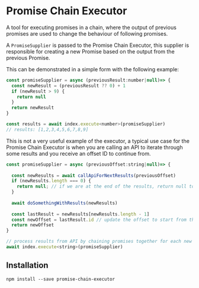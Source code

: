 # Promise Chain Executor
A tool for executing promises in a chain, where the output of previous promises are used to change the behaviour of following promises.

A `PromiseSupplier` is passed to the Promise Chain Executor, this supplier is responsible for creating a new Promise
based on the output from the previous Promise.

This can be demonstrated in a simple form with the following example:

```js
const promiseSupplier = async (previousResult:number|null)=> {
  const newResult = (previousResult ?? 0) + 1
  if (newResult > 9) {
    return null
  }
  return newResult
}

const results = await index.execute<number>(promiseSupplier)
// results: [1,2,3,4,5,6,7,8,9]
```

This is not a very useful example of the executor, a typical use case for the Promise Chain Executor is when you are calling 
an API to iterate through some results and you receive an offset ID to continue from.

```js
const promiseSupplier = async (previousOffset:string|null)=> {
  
  const newResults = await callApiForNextResults(previousOffset)
  if (newResults.length === 0) {
    return null; // if we are at the end of the results, return null to terminate the chain
  }
  
  await doSomethingWithResults(newResults)
  
  const lastResult = newResults[newResults.length - 1]
  const newOffset = lastResult.id // update the offset to start from the most recent result
  return newOffset
}

// process results from API by chaining promises together for each new offset
await index.execute<string>(promiseSupplier)

```

## Installation

```shell
npm install --save promise-chain-executor
```


